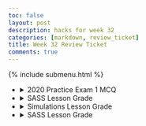 ```yaml
---
toc: false
layout: post
description: hacks for week 32
categories: [markdown, review_ticket]
title: Week 32 Review Ticket
comments: true
---
```

{% include submenu.html %}
<ul>
    <li>
        <details closed>
            <summary>2020 Practice Exam 1 MCQ</summary>
                <ul>
                    <li>Score: 65/66</li>
                    <img src="{{site.baseurl}}/images/2020score.png">
                    <li>Corrections</li>
                    <ul>
                        <li>Question: Consider the following algorithms. Each algorithm operates on a list containing n elements, where n is a very large integer.<li>
                            <ol>
                                <li>An algorithm that accesses each element in the list twice</li>
                                <li>An algorithm that accesses each element in the list n times</li>
                                <li>An algorithm that accesses only the first 10 elements in the list, regardless of the size of the list</li>
                            </ol>
                        <li>Original Answer: III only</li>
                        <li>Correct Answer: I, II, and III</li>
                        <ul>
                            <li>This is the answer because all of these run in what is considered a reasonable time to CollegeBoard (2n, n, n^2), and for some reason I chose the worst one.</li>
                        </ul>
                    </ul>
                </ul>
        </details>
    </li>
    <li>
        <details closed>
            <summary>SASS Lesson Grade</summary>
                <ul>
                    <li>/3</li>
                    <img src="{{site.baseurl}}/images/tobyflexbox.png">
                </ul>
        </details>
    </li>
    <li>
        <details closed>
            <summary>Simulations Lesson Grade</summary>
                <ul>
                    <li>/3</li>
                    <img src="{{site.baseurl}}/images/tobyflexbox.png">
                </ul>
        </details>
    </li>
    <li>
        <details closed>
            <summary>SASS Lesson Grade</summary>
                <ul>
                    <li>/3</li>
                    <img src="{{site.baseurl}}/images/tobyflexbox.png">
                </ul>
        </details>
    </li>
</ul>